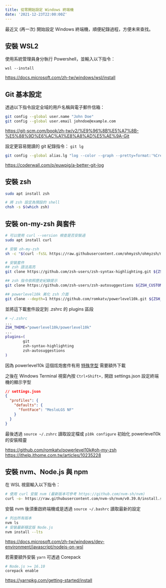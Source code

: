 ```yaml
---
title: 從零開始設定 Windows 終端機
date: '2021-12-23T22:00:00Z'
---
```


最近又 (再一次) 開始設定 Windows 終端機，順便紀錄過程，方便未來查找。

## 安裝 WSL2

使用系統管理員身分執行 Powershell，並輸入以下指令：

```
wsl --install
```

https://docs.microsoft.com/zh-tw/windows/wsl/install

## Git 基本設定

透過以下指令設定全域的用戶名稱與電子郵件信箱：

```bash
git config --global user.name "John Doe"
git config --global user.email johndoe@example.com
```

https://git-scm.com/book/zh-tw/v2/%E9%96%8B%E5%A7%8B-%E5%88%9D%E6%AC%A1%E8%A8%AD%E5%AE%9A-Git

設定更容易閱讀的 git 紀錄指令： `git lg`

```bash
git config --global alias.lg "log --color --graph --pretty=format:'%Cred%h%Creset -%C(yellow)%d%Creset %s %Cgreen(%cr) %C(bold blue)<%an>%Creset' --abbrev-commit"
```

https://coderwall.com/p/euwpig/a-better-git-log

## 安裝 zsh

```bash
sudo apt install zsh

# 將 zsh 設定為預設的 shell
chsh -s $(which zsh)
```

## 安裝 on-my-zsh 與套件

```bash
# 可以使用 curl --version 檢查是否安裝過
sudo apt install curl

# 安裝 oh-my-zsh
sh -c "$(curl -fsSL https://raw.githubusercontent.com/ohmyzsh/ohmyzsh/master/tools/install.sh)"

# 安裝套件
## zsh 語法高亮
git clone https://github.com/zsh-users/zsh-syntax-highlighting.git ${ZSH_CUSTOM:-~/.oh-my-zsh/custom}/plugins/zsh-syntax-highlighting

## zsh 指令依照歷史紀錄提示
git clone https://github.com/zsh-users/zsh-autosuggestions ${ZSH_CUSTOM:-~/.oh-my-zsh/custom}/plugins/zsh-autosuggestions

## powerlevel10k 美化 zsh 介面
git clone --depth=1 https://github.com/romkatv/powerlevel10k.git ${ZSH_CUSTOM:-$HOME/.oh-my-zsh/custom}/themes/powerlevel10k
```

並將這下載套件設定到 .zshrc 的 plugins 區段

```bash
# ~/.zshrc
...
ZSH_THEME="powerlevel10k/powerlevel10k"
...
plugins=(
        git
        zsh-syntax-highlighting
        zsh-autosuggestions
)
```

因為 powerlevel10k 這個炫炮套件有用 [特殊字型](https://github.com/romkatv/powerlevel10k#manual-font-installation) 需要額外下載

之後在 Windows Terminal 視窗內按 `Ctrl+Shift+,` 開啟 settings.json 設定終端機的顯示字型

```json
// settings.json
{
  "profiles": {
    "defaults": {
      "fontFace": "MesloLGS NF"
    }
  }
}
```

最後透過 `source ~/.zshrc` 讀取設定檔或 `p10k configure` 初始化 powerlevel10k 的安裝精靈

https://github.com/romkatv/powerlevel10k#oh-my-zsh
https://ithelp.ithome.com.tw/articles/10235228

## 安裝 nvm、Node.js 與 npm

在 WSL 視窗輸入以下指令：

```bash
# 使用 curl 安裝 nvm (最新版本可參考 https://github.com/nvm-sh/nvm)
curl -o- https://raw.githubusercontent.com/nvm-sh/nvm/v0.39.0/install.sh | bash
```

安裝 nvm 後須重啟終端機或是透過 `source ~/.bashrc` 讀取最新的設定

```bash
# 列出所有版本
nvm ls
# 安裝最新穩定版 Node.js
nvm install --lts
```

https://docs.microsoft.com/zh-tw/windows/dev-environment/javascript/nodejs-on-wsl

若需要額外安裝 `yarn` 可透過 Corepack

```bash
# Node.js >= 16.10
corepack enable
```

https://yarnpkg.com/getting-started/install

